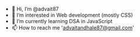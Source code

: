 - 👋 Hi, I’m @advait87
- 👀 I’m interested in Web development (mostly CSS)
- 🌱 I’m currently learning DSA in JavaScript
- 📫 How to reach me 'advaitandhale87@gmail.com'

<!---
advait87/advait87 is a ✨ special ✨ repository because its `README.md` (this file) appears on your GitHub profile.
You can click the Preview link to take a look at your changes.
--->
